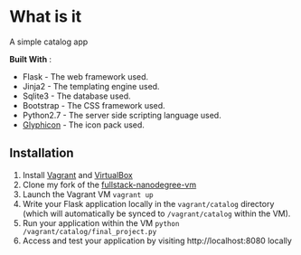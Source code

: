 # What is it
A simple catalog app

**Built With** :
* Flask - The web framework used.
* Jinja2 - The templating engine used.
* Sqlite3 - The database used.
* Bootstrap - The CSS framework used.
* Python2.7 - The server side scripting language used.
* [Glyphicon](http://glyphicons.com/) - The icon pack used.


## Installation
1. Install [Vagrant](https://www.vagrantup.com/) and [VirtualBox](https://www.virtualbox.org/)
2. Clone my fork of the [fullstack-nanodegree-vm](https://github.com/alklyn/fullstack-nanodegree-vm)
3. Launch the Vagrant VM `vagrant up`
5. Write your Flask application locally in the `vagrant/catalog` directory
   (which will automatically be synced to `/vagrant/catalog` within the VM).
6. Run your application within the VM
`python /vagrant/catalog/final_project.py`
7. Access and test your application by visiting http://localhost:8080 locally
